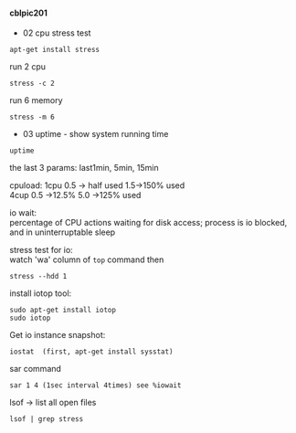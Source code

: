 #### cblpic201

- 02
cpu stress test
```
apt-get install stress
```
run 2 cpu
```
stress -c 2
```
run 6 memory
```
stress -m 6
```

- 03
uptime - show system running time
```
uptime
```
the last 3 params: last1min, 5min, 15min


cpuload:
1cpu 0.5 -> half used 1.5->150% used  
4cup 0.5 ->12.5% 5.0 ->125% used  

io wait:  
percentage of CPU actions waiting for disk access; process is io blocked, and in uninterruptable sleep  

stress test for io:  
watch 'wa' column of ```top``` command
then 
```
stress --hdd 1
```

install iotop tool:
```
sudo apt-get install iotop
sudo iotop
```

Get io instance snapshot:
```
iostat  (first, apt-get install sysstat)
```
sar command
```
sar 1 4 (1sec interval 4times) see %iowait
```

lsof -> list all open files
```
lsof | grep stress
```

